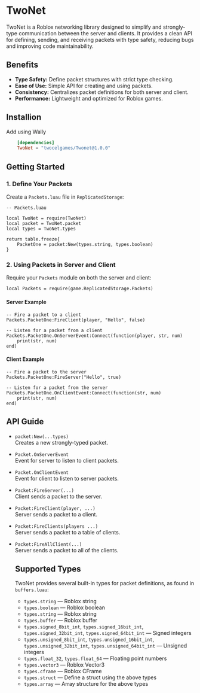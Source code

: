 # TwoNet

TwoNet is a Roblox networking library designed to simplify and strongly-type communication between the server and clients. It provides a clean API for defining, sending, and receiving packets with type safety, reducing bugs and improving code maintainability.

## Benefits

- **Type Safety:** Define packet structures with strict type checking.
- **Ease of Use:** Simple API for creating and using packets.
- **Consistency:** Centralizes packet definitions for both server and client.
- **Performance:** Lightweight and optimized for Roblox games.

## Installion

Add using Wally

```toml
	[dependencies]
	TwoNet = "twocelgames/Twonet@1.0.0"
```

## Getting Started

### 1. Define Your Packets

Create a `Packets.luau` file in `ReplicatedStorage`:

```luau
-- Packets.luau

local TwoNet = require(TwoNet)
local packet = TwoNet.packet
local types = TwoNet.types

return table.freeze{
	PacketOne = packet:New(types.string, types.boolean)
}
```

### 2. Using Packets in Server and Client

Require your `Packets` module on both the server and client:

```luau
local Packets = require(game.ReplicatedStorage.Packets)
```

#### Server Example

```luau
-- Fire a packet to a client
Packets.PacketOne:FireClient(player, "Hello", false)

-- Listen for a packet from a client
Packets.PacketOne.OnServerEvent:Connect(function(player, str, num)
	print(str, num)
end)
```

#### Client Example

```luau
-- Fire a packet to the server
Packets.PacketOne:FireServer("Hello", true)

-- Listen for a packet from the server
Packets.PacketOne.OnClientEvent:Connect(function(str, num)
	print(str, num)
end)
```

## API Guide

- `packet:New(...types)`  
	Creates a new strongly-typed packet.

- `Packet.OnServerEvent`  
	Event for server to listen to client packets.

- `Packet.OnClientEvent`  
	Event for client to listen to server packets.

- `Packet:FireServer(...)`  
	Client sends a packet to the server.	

- `Packet:FireClient(player, ...)`  
	Server sends a packet to a client.

-  `Packet:FireClients(players ...)`  
	Server sends a packet to a table of clients.

-  `Packet:FireAllClient(...)`  
	Server sends a packet to all of the clients.

	## Supported Types

	TwoNet provides several built-in types for packet definitions, as found in `buffers.luau`:

	- `types.string` &mdash; Roblox string
	- `types.boolean` &mdash; Roblox boolean
	- `types.string` &mdash; Roblox string  
	- `types.buffer` &mdash; Roblox buffer  
	- `types.signed_8bit_int`, `types.signed_16bit_int`, `types.signed_32bit_int`, `types.signed_64bit_int` &mdash; Signed integers  
	- `types.unsigned_8bit_int`, `types.unsigned_16bit_int`, `types.unsigned_32bit_int`, `types.unsigned_64bit_int` &mdash; Unsigned integers  
	- `types.float_32`, `types.float_64` &mdash; Floating point numbers  
	- `types.vector3` &mdash; Roblox Vector3  
	- `types.cframe` &mdash; Roblox CFrame  
	- `types.struct` &mdash; Define a struct using the above types  
	- `types.array` &mdash; Array structure for the above types  

